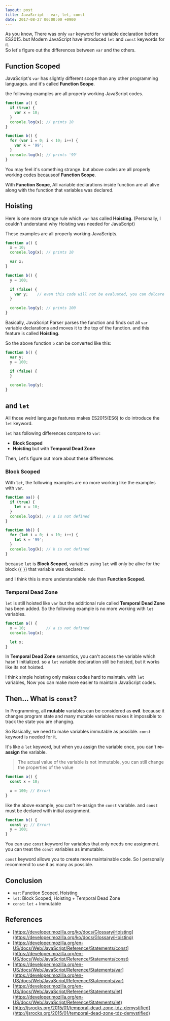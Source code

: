 ```yaml
---
layout: post
title: JavaScript - var, let, const
date: 2017-08-27 00:00:00 +0900
---
```


As you know, There was only `var` keyword for variable declaration before ES2015. but Modern JavaScript have introduced `let` and `const` keywords for it.  
So let's figure out the differences between `var` and the others.

## Function Scoped

JavaScript's `var` has slightly different scope than any other programming languages. and it's called **Function Scope**.  

the following examples are all properly working JavaScript codes.

```javascript
function a() {
  if (true) {
    var x = 10;
  }
  console.log(x); // prints 10
}
```

```javascript
function b() {
  for (var i = 0; i < 10; i++) {
    var k = '99';
  }
  console.log(k); // prints '99' 
}
```

You may feel it's something strange. but above codes are all properly working codes becauseof **Function Scope**.

With **Function Scope**, All variable declarations inside function are all alive along with the function that variables was declared.

## Hoisting

Here is one more strange rule which `var` has called **Hoisting**. (Personally, I couldn't understand why Hoisting was needed for JavaScript)

These examples are all properly working JavaScripts.

```javascript
function a() {
  x = 10;
  console.log(x); // prints 10

  var x;
}
```

```javascript
function b() {
  y = 100;

  if (false) {
    var y;    // even this code will not be evaluated, you can delcare a variable like this
  }

  console.log(y); // prints 100
}
```

Basically, JavaScript Parser parses the function and finds out all `var` variable declarations and moves it to the top of the function.
and this feature is called **Hoisting**.

So the above function `b` can be converted like this:

```javascript
function b() {
  var y;
  y = 100;

  if (false) {
  }

  console.log(y);
}
```

## and `let`

All those weird language features makes ES2015(ES6) to do introduce the `let` keyword.

`let` has following differences compare to `var`:

- **Block Scoped**
- **Hoisting** but with **Temporal Dead Zone**

Then, Let's figure out more about these differences.

### Block Scoped

With `let`, the following examples are no more working like the examples with `var`.

```javascript
function aa() {
  if (true) {
    let x = 10;
  }
  console.log(x); // a is not defined
}
```

```javascript
function bb() {
  for (let i = 0; i < 10; i++) {
    let k = '99';
  }
  console.log(k); // k is not defined
}
```

because `let` is **Block Scoped**, variables using `let` will only be alive for the block (`{` `}`) that variable was declared.

and I think this is more understandable rule than **Function Scoped**.

### Temporal Dead Zone

`let` is still hoisted like `var` but the additional rule called **Temporal Dead Zone** has been added. So the following example is no more working with `let` variables.

```javascript
function a() {
  x = 10;         // a is not defined
  console.log(x);

  let x;
}
```

In **Temporal Dead Zone** semantics, you can't access the variable which hasn't initialized. so a `let` variable declaration still be hoisted, but it works like its not hoisted.

I think simple hoisting only makes codes hard to maintain.
with `let` variables, Now you can make more easier to maintain JavaScript codes.

## Then... What is `const`?

In Programming, all **mutable** variables can be considered as **evil**. because it changes program state and many mutable variables makes it impossible to track the state you are changing.

So Basically, we need to make variables immutable as possible. `const` keyword is needed for it.

It's like a `let` keyword, but when you assign the variable once, you can't **re-assign** the variable.
> The actual value of the variable is not immutable, you can still change the properties of the value

```javascript
function a() {
  const x = 10;

  x = 100; // Error!
}
```

like the above example, you can't re-assign the `const` variable. and `const` must be declared with initial assignment.

```javascript
function b() {
  const y; // Error!
  y = 100;
}
```

You can use `const` keyword for variables that only needs one assignment. you can treat the `const` variables as immutable.

`const` keyword allows you to create more maintainable code. So I personally recommend to use it as many as possible. 

## Conclusion

- `var`: Function Scoped, Hoisting
- `let`: Block Scoped, Hoisting + Temporal Dead Zone
- `const`: `let` + Immutable

## References

- [https://developer.mozilla.org/ko/docs/Glossary/Hoisting](https://developer.mozilla.org/ko/docs/Glossary/Hoisting)
- [https://developer.mozilla.org/en-US/docs/Web/JavaScript/Reference/Statements/const](https://developer.mozilla.org/en-US/docs/Web/JavaScript/Reference/Statements/const)
- [https://developer.mozilla.org/en-US/docs/Web/JavaScript/Reference/Statements/var](https://developer.mozilla.org/en-US/docs/Web/JavaScript/Reference/Statements/var)
- [https://developer.mozilla.org/en-US/docs/Web/JavaScript/Reference/Statements/let](https://developer.mozilla.org/en-US/docs/Web/JavaScript/Reference/Statements/let)
- [http://jsrocks.org/2015/01/temporal-dead-zone-tdz-demystified](http://jsrocks.org/2015/01/temporal-dead-zone-tdz-demystified)
